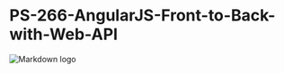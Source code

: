 # PS-266-AngularJS-Front-to-Back-with-Web-API
![Markdown logo](https://devsitesindex20190127.azurewebsites.net/DemoSites/Index "Markdown")
